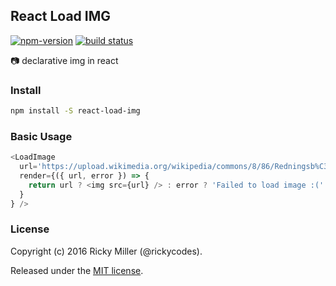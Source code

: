 ## React Load IMG
[![npm-version](https://img.shields.io/npm/v/react-load-img.svg?style=flat)](https://www.npmjs.com/package/react-load-img)
[![build status](https://api.travis-ci.org/rickycodes/react-load-img.svg?branch=master)](https://travis-ci.org/rickycodes/react-load-img/)

📷 declarative img in react

### Install
```bash
npm install -S react-load-img
```
### Basic Usage
```javascript
<LoadImage
  url='https://upload.wikimedia.org/wikipedia/commons/8/86/Redningsb%C3%A5den_k%C3%B8res_gennem_klitterne_%28high_resolution%29.jpg'
  render={({ url, error }) => {
    return url ? <img src={url} /> : error ? 'Failed to load image :(' : 'Loading...'
  }
} />
```
### License
Copyright (c) 2016 Ricky Miller (@rickycodes).

Released under the [MIT license](https://tldrlegal.com/license/mit-license).
